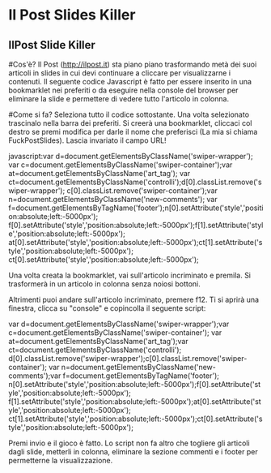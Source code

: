 # Il Post Slides Killer  
## IlPost Slide Killer
#Cos'è?
Il Post (http://ilpost.it) sta piano piano trasformando metà dei suoi articoli in slides in cui devi continuare a cliccare per visualizzarne i contenuti.
Il seguente codice Javascript è fatto per essere inserito in una bookmarklet nei preferiti o da eseguire nella console del browser per
eliminare la slide e permettere di vedere tutto l'articolo in colonna.

#Come si fa?
Seleziona tutto il codice sottostante. Una volta selezionato trascinalo nella barra dei preferiti. Si creerà una bookmarklet, cliccaci col destro se premi modifica per darle il nome che preferisci (La mia si chiama FuckPostSlides). 
Lascia invariato il campo URL!

javascript:var d=document.getElementsByClassName('swiper-wrapper');
var c=document.getElementsByClassName('swiper-container');var at=document.getElementsByClassName('art_tag');
var ct=document.getElementsByClassName('controlli');d[0].classList.remove('swiper-wrapper');
c[0].classList.remove('swiper-container');var n=document.getElementsByClassName('new-comments');
var f=document.getElementsByTagName('footer');n[0].setAttribute('style','position:absolute;left:-5000px');
f[0].setAttribute('style','position:absolute;left:-5000px');f[1].setAttribute('style','position:absolute;left:-5000px');
at[0].setAttribute('style','position:absolute;left:-5000px');ct[1].setAttribute('style','position:absolute;left:-5000px');
ct[0].setAttribute('style','position:absolute;left:-5000px');

Una volta creata la bookmarklet, vai sull'articolo incriminato e premila. Si trasformerà in un articolo in colonna senza noiosi bottoni.

Altrimenti puoi andare sull'articolo incriminato, premere f12. Ti si aprirà una finestra, clicca su "console" e copincolla il seguente script:

var d=document.getElementsByClassName('swiper-wrapper');var c=document.getElementsByClassName('swiper-container');
var at=document.getElementsByClassName('art_tag');var ct=document.getElementsByClassName('controlli');
d[0].classList.remove('swiper-wrapper');c[0].classList.remove('swiper-container');
var n=document.getElementsByClassName('new-comments');var f=document.getElementsByTagName('footer');
n[0].setAttribute('style','position:absolute;left:-5000px');f[0].setAttribute('style','position:absolute;left:-5000px');
f[1].setAttribute('style','position:absolute;left:-5000px');at[0].setAttribute('style','position:absolute;left:-5000px');
ct[1].setAttribute('style','position:absolute;left:-5000px');ct[0].setAttribute('style','position:absolute;left:-5000px');

Premi invio e il gioco è fatto.
Lo script non fa altro che togliere gli articoli dagli slide, metterli in colonna, eliminare la sezione commenti e i footer per permetterne la visualizzazione.
